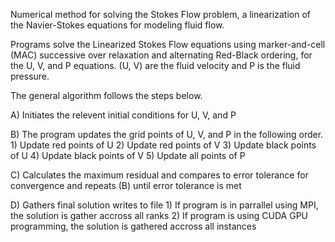 Numerical method for solving the Stokes Flow problem, a linearization of the Navier-Stokes equations for modeling fluid flow.

Programs solve the Linearized Stokes Flow equations using marker-and-cell (MAC) successive over relaxation and alternating Red-Black ordering, for the U, V, and P equations. 
(U, V) are the fluid velocity and P is the fluid pressure.  
 
 The general algorithm follows the steps below.
 
A) Initiates the relevent initial conditions for U, V, and P
 
B) The program updates the grid points of U, V, and P in the following order.
       1) Update red points of U
       2) Update red points of V
       3) Update black points of U
       4) Update black points of V
       5) Update all points of P
       
C) Calculates the maximum residual and compares to error tolerance for convergence and repeats (B) until error tolerance is met

D) Gathers final solution writes to file
       1) If program is in parrallel using MPI, the solution is gather accross all ranks 
							2) If program is using CUDA GPU programming, the solution is gathered accross all instances
